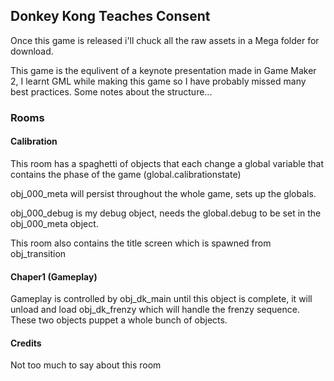 ## Donkey Kong Teaches Consent

Once this game is released i'll chuck all the raw assets in a Mega folder for download.

This game is the equlivent of a  keynote presentation made in Game Maker 2, I learnt GML while making this game so I have probably missed many best practices. Some notes about the structure...

### Rooms

#### Calibration
This room has a spaghetti of objects that each change a global variable that contains the phase of the game (global.calibrationstate)

obj_000_meta will persist throughout the whole game, sets up the globals.

obj_000_debug is my debug object, needs the global.debug to be set in the obj_000_meta object.

This room also contains the title screen which is spawned from obj_transition

#### Chaper1 (Gameplay)
Gameplay is controlled by obj_dk_main until this object is complete, it will unload and load obj_dk_frenzy which will handle the frenzy sequence. These two objects puppet a whole bunch of objects.
#### Credits
Not too much to say about this room